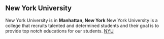 ## **New York University**
New York University is in **Manhattan, New York**
New York University is a college that recruits talented and determined students and their goal is to provide top notch educations for our students. [NYU](https://www.nyu.edu/about.html)

###